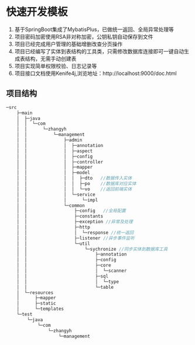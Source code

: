 # 快速开发模板

1. 基于SpringBoot集成了MybatisPlus，已做统一返回、全局异常处理等
2. 项目密码加密使用RSA非对称加密，公钥私钥自动保存到文件
3. 项目已经完成用户管理的基础增删改查分页操作
4. 项目已经编写了实体到表结构的工具类，只需修改数据库连接即可一键自动生成表结构，无需手动创建表
5. 项目实现简单权限校验、日志记录等
6. 项目接口文档使用Kenife4j,浏览地址：http://localhost:9000/doc.html
## 项目结构
```java
─src
    ├─main
    │  ├─java
    │  │  └─com
    │  │      └─zhangyh
    │  │          └─management
    │  │              ├─admin
    │  │              │  ├─annotation 
    │  │              │  ├─aspect
    │  │              │  ├─config
    │  │              │  ├─controller
    │  │              │  ├─mapper
    │  │              │  ├─model
    │  │              │  │  ├─dto   //数据传入实体
    │  │              │  │  ├─po  	//数据库对应实体
    │  │              │  │  └─vo 	//返回前端实体
    │  │              │  └─service
    │  │              │      └─impl
    │  │              └─common
    │  │                  ├─config   //全局配置
    │  │                  ├─constants
    │  │                  ├─exception //异常及处理
    │  │                  ├─http
    │  │                  │  └─response //统一返回
    │  │                  ├─listener //异步事件监听
    │  │                  └─util
    │  │                      └─sychronize //同步实体到数据库工具
    │  │                          ├─annotation
    │  │                          ├─config
    │  │                          ├─core
    │  │                          │  └─scanner
    │  │                          ├─sql
    │  │                          │  └─type
    │  │                          └─table
    │  └─resources
    │      ├─mapper
    │      ├─static
    │      └─templates
    └─test
        └─java
            └─com
                └─zhangyh
                    └─management

```